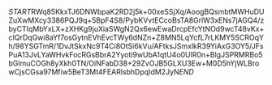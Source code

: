 $START$RWq85KkxTJ6DNWbpaK2RD2j5k+00xeSSjXq/AoogBQsmbtMWHuDUZuXwMXcy3386PQJ9q+5BpF4S8/PybKVvtECcoBsTA8GrlW3xENs7jAGQ4/zbyCTIqMbYxLX+zXHKg9juXiaSWgN2Qx6ewEwaDrcpEfcYtNOd9wcT48vKx+cIQrDqGwi8aYf7osGytnEVhEvcTWy6dNZn+Z8MN5LqYcfL7rLKMY5SCROqYh/98YSGTmR/1DvJtSkxNc9T4Ci8OtSi6kVu/AFtksJSmxlkR39YiAxG3OY5/JFsPuA13JvLYaWHvkFocRGsBbrA2Yyoti9wUbA1qtU4o0UlR0n+BlgJSPRMRBo5bGlmuCOGh8yXkh0TN/OiNFabD38+29ZvOJB5GLXU3Ew+M0D5hYjWLBrowCjsCGsa97Mfiw5BeT3Mt4FEARlsbhDpqIdM2JyN$END$